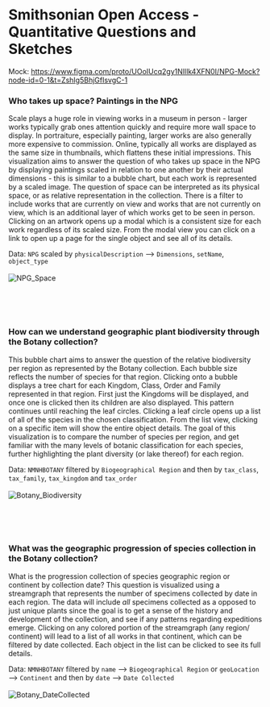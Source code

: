 <h1>Smithsonian Open Access - Quantitative Questions and Sketches</h1>

Mock: https://www.figma.com/proto/UOoIUcq2gy1NIllk4XFN0I/NPG-Mock?node-id=0-1&t=ZshIg5BhjGfIsvgC-1

<h3>Who takes up space? Paintings in the NPG</h3>

Scale plays a huge role in viewing works in a museum in person - larger works typically grab ones attention quickly and require more wall space to display. In portraiture, especially painting, larger works are also generally more expensive to commission. Online, typically all works are displayed as the same size in thumbnails, which flattens these initial impressions. This visualization aims to answer the question of who takes up space in the NPG by displaying paintings scaled in relation to one another by their actual dimensions - this is similar to a bubble chart, but each work is represented by a scaled image. The question of space can be interpreted as its physical space, or as relative representation in the collection. There is a filter to include works that are currently on view and works that are not currently on view, which is an additional layer of which works get to be seen in person. Clicking on an artwork opens up a modal which is a consistent size for each work regardless of its scaled size. From the modal view you can click on a link to open up a page for the single object and see all of its details.

Data: `NPG` scaled by `physicalDescription` —> `Dimensions`, `setName`, `object_type`
<br>
<br>
![NPG_Space](https://github.com/user-attachments/assets/3d49d4a8-690b-4ecb-9532-6b55ba63e7fe)

<br>
<br>
<br>

<h3>How can we understand geographic plant biodiversity through the Botany collection?</h3>

This bubble chart aims to answer the question of the relative biodiversity per region as represented by the Botany collection. Each bubble size reflects the number of species for that region. Clicking onto a bubble displays a tree chart for each Kingdom, Class, Order and Family represented in that region. First just the Kingdoms will be displayed, and once one is clicked then its children are also displayed. This pattern continues until reaching the leaf circles. Clicking a leaf circle opens up a list of all of the species in the chosen classification. From the list view, clicking on a specific item will show the entire object details. The goal of this visualization is to compare the number of species per region, and get familiar with the many levels of botanic classification for each species, further highlighting the plant diversity (or lake thereof) for each region.

Data: `NMNHBOTANY` filtered by `Biogeographical Region` and then by `tax_class`, `tax_family`, `tax_kingdom` and `tax_order`
<br>
<br>
![Botany_Biodiversity](https://github.com/user-attachments/assets/9c9b5d2c-5a55-4495-bac8-cef0d1307a6b)

<br>
<br>
<br>

<h3>What was the geographic progression of species collection in the Botany collection?</h3>

What is the progression collection of species geographic region or continent by collection date? This question is visualized using a streamgraph that represents the number of specimens collected by date in each region. The data will include _all_ specimens collected as a opposed to just unique plants since the goal is to get a sense of the history and development of the collection, and see if any patterns regarding expeditions emerge. Clicking on any colored portion of the streamgraph (any region/ continent) will lead to a list of all works in that continent, which can be filtered by date collected. Each object in the list can be clicked to see its full details.

Data: `NMNHBOTANY` filtered by `name` —> `Biogeographical Region` or `geoLocation` —> `Continent` and then by `date` —> `Date Collected`
<br>
<br>
![Botany_DateCollected](https://github.com/user-attachments/assets/c9fe540e-6ca6-4d85-8846-be76110a995b)
